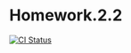 # Homework.2.2

[![CI Status](https://github.com/TregubovAV/Homework.2.2/actions/workflows/ci.yml/badge.svg)](https://github.com/TregubovAV/Homework.2.2/actions/workflows/ci.yml)